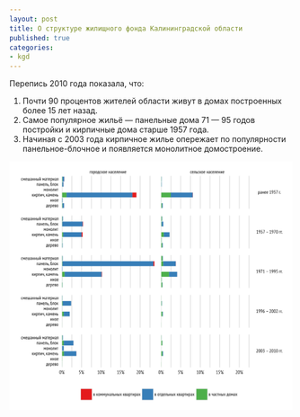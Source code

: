 ```yaml
---
layout: post
title: О структуре жилищного фонда Калининградской области
published: true
categories:
- kgd
---
```


Перепись 2010 года показала, что:

1. Почти 90 процентов жителей области живут в домах построенных более 15 лет назад.
2. Самое популярное жильё — панельные дома 71 — 95 годов постройки и кирпичные дома старше 1957 года.
3. Начиная с 2003 года кирпичное жилье опережает по популярности панельное-блочное и появляется монолитное домостроение.

![Структура жилищного фонда Калининградской области](/images/zhilfond_structure_kaliningradskay_oblast_2010.svg "Структура жилищного фонда Калининградской области")
